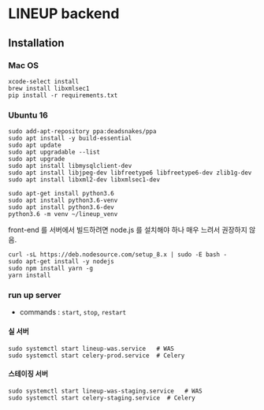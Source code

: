 
LINEUP backend
================

Installation
---------------

### Mac OS

```
xcode-select install
brew install libxmlsec1
pip install -r requirements.txt
```

### Ubuntu 16

```
sudo add-apt-repository ppa:deadsnakes/ppa
sudo apt install -y build-essential
sudo apt update
sudo apt upgradable --list
sudo apt upgrade
sudo apt install libmysqlclient-dev
sudo apt install libjpeg-dev libfreetype6 libfreetype6-dev zlib1g-dev
sudo apt install libxml2-dev libxmlsec1-dev

sudo apt-get install python3.6
sudo apt install python3.6-venv
sudo apt install python3.6-dev
python3.6 -m venv ~/lineup_venv
```

front-end 를 서버에서 빌드하려면 node.js 를 설치해야 하나 매우 느려서 권장하지 않음.
```
curl -sL https://deb.nodesource.com/setup_8.x | sudo -E bash -
sudo apt-get install -y nodejs
sudo npm install yarn -g
yarn install
```


### run up server

- commands : `start`, `stop`, `restart`

#### 실 서버

```
sudo systemctl start lineup-was.service   # WAS
sudo systemctl start celery-prod.service  # Celery
```

#### 스테이징 서버

```
sudo systemctl start lineup-was-staging.service   # WAS
sudo systemctl start celery-staging.service  # Celery
```
